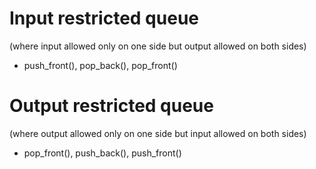 # Input restricted queue 
(where input allowed only on one side but output allowed on both sides)
* push_front(), pop_back(), pop_front()

# Output restricted queue 
(where output allowed only on one side but input allowed on both sides)
* pop_front(), push_back(), push_front()




